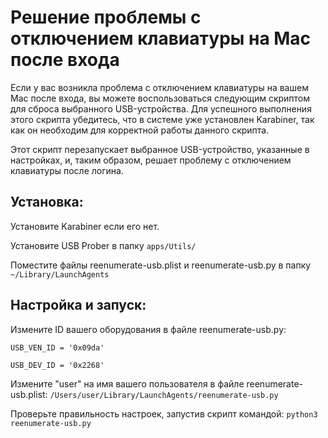 # Решение проблемы с отключением клавиатуры на Mac после входа

Если у вас возникла проблема с отключением клавиатуры на 
вашем Mac после входа, вы можете воспользоваться следующим скриптом для 
сброса выбранного USB-устройства. Для успешного выполнения этого скрипта 
убедитесь, что в системе уже установлен Karabiner, так как он необходим 
для корректной работы данного скрипта.

Этот скрипт перезапускает выбранное USB-устройство, указанные в настройках,
и, таким образом, решает проблему с отключением клавиатуры после логина.

## Установка:

Установите Karabiner если его нет.

Установите USB Prober в папку
```apps/Utils/```

Поместите файлы reenumerate-usb.plist и reenumerate-usb.py в папку
```~/Library/LaunchAgents```

## Настройка и запуск:

Измените ID вашего оборудования в файле reenumerate-usb.py:

```USB_VEN_ID = '0x09da'```

```USB_DEV_ID = '0x2268'```

Измените "user" на имя вашего пользователя в файле reenumerate-usb.plist:
```/Users/user/Library/LaunchAgents/reenumerate-usb.py```

Проверьте правильность настроек, запустив скрипт командой:
```python3 reenumerate-usb.py```
